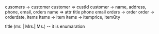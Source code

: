 cusomers -> customer
customer => custId
customer -> name, address, phone, email, orders
name => attr title
phone
email
orders -> order
order -> orderdate, items
Items -> item
items -> itemprice, itemQty

title (mr. | Mrs.| Ms.) -- it is enumaration